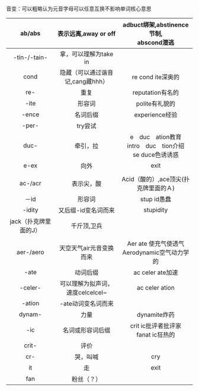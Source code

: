 音变：可以粗略认为元音字母可以任意互换不影响单词核心意思

|        ab/abs         |       表示远离,away or off       |         adbuct绑架,abstinence节制,<br />abscond潜逃          |
| :-------------------: | :------------------------------: | :----------------------------------------------------------: |
|     -tin-/-tain-      |      拿，可以理解为take in       |                                                              |
|         cond          | 隐藏（可以通过谐音记,cang藏hhh） |                      re cond ite深奥的                       |
|          re-          |               重复               |                       reputation有名的                       |
|         -ite          |              形容词              |                        polite有礼貌的                        |
|         -ence         |             名词后缀             |                        experience经验                        |
|         -per-         |             try尝试              |                                                              |
|         duc-          |             牵引，拉             | e　duc　ation教育<br />intro　duc　tion介绍<br />se duce色诱诱惑 |
|         e-ex          |               向外               |                             exit                             |
|                       |                                  |                                                              |
|        ac-/acr        |            表示尖，酸            |             Acid（酸的）,ace顶尖(扑克牌里面的Ａ)             |
|         －id          |              形容词              |                         stup id愚蠢                          |
|        -idity         |       又后缀-id变名词而来        |                          stupidity                           |
| jack（扑克牌里面的J） |           千斤顶,卫兵            |                                                              |
|                       |                                  |                                                              |
|       aer-/aero       |     天空天气air元音变换而来      |      Aer ate 使充气使透气<br />Aerodynamic空气动力学的       |
|         -ate          |             动词后缀             |                       ac celer ate加速                       |
|        -celer-        | 可以理解为拟声词，速度celcelcel~ |                        ac celer ation                        |
|        -ation         |        -ate动词变名词而来        |                                                              |
|        dynam-         |               力量               |                         dynamite炸药                         |
|          -ic          |         名词或形容词后缀         |           crit ic批评者批评家<br />fanat ic狂热的            |
|         crit-         |               评价               |                                                              |
|          cr-          |             哭，叫喊             |                             cry                              |
|          it           |                走                |                             exit                             |
|          fan          |            粉丝（？）            |                                                              |


